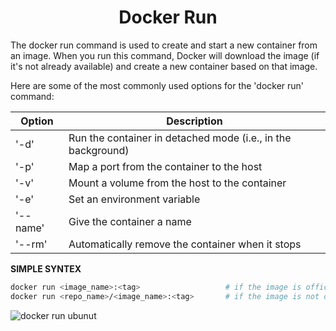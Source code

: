 <h1 align="center"> Docker Run </h1>

The docker run command is used to create and start a new container from an image. When you run this command, Docker will download the image (if it's not already available) and create a new container based on that image.

Here are some of the most commonly used options for the 'docker run' command:

| Option        | Description                                                  |
| ------------- | ------------------------------------------------------------ |
| '-d'	        | Run the container in detached mode (i.e., in the background) |
| '-p'	        | Map a port from the container to the host                    |
| '-v'	        | Mount a volume from the host to the container                |
| '-e'	        | Set an environment variable                                  |
| '--name'	    | Give the container a name                                    |
| '--rm'	    | Automatically remove the container when it stops             |

**SIMPLE SYNTEX**
```bash
docker run <image_name>:<tag>                   # if the image is offical
docker run <repo_name>/<image_name>:<tag>       # if the image is not official
```

![docker run ubunut](../../../../../../Desktop/Screenshot%202023-02-27%20at%2012.41.15%20PM.png)
<!-- 
> Note that if the image is hosted on a private registry, you may need to authenticate with the registry using the docker login command before you can pull or run the image.

**SYNTEX**
```bash
docker run [OPTIONS] IMAGE [COMMAND] [ARG...]
```

- OPTIONS are optional parameters that modify the container's behavior. Some common options include:
    <ul>
        <li> -d: Run the container in the background (detached mode). </li>
        <li> -it: Run the container in interactive mode with a pseudo-TTY attached. </li>
        <li> --name: Assign a name to the container. </li>
        <li> -p: Map a container port to a host port. </li>
        <li> --rm: Remove the container automatically when it exits. </li>
        <li> -v: Mount a host directory or file as a data volume inside the container. </li>
    </ul>
- IMAGE is the name and tag of the Docker image to use as the basis for the container.
- COMMAND (optional) is the command to run inside the container.
- ARG (optional) is any additional arguments to pass to the command.


**NOTES**
1. First, Docker will search for the requested image locally. If it is available, Docker will run the image and create a container from it.

```bash
$ docker run centos
> Unable to find image 'centos:latest' locally
```
2. If the requested image is not available locally, Docker will pull the image from the Docker registry and then run it.

```bash
$ docker run centos
> Unable to find image 'centos:latest' locally
> latest: Pulling from library/centos
``` -->